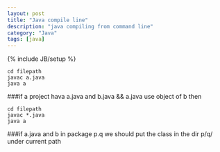 ```yaml
---
layout: post
title: "Java compile line"
description: "java compiling from command line"
category: "Java"
tags: [java]
---
```

{% include JB/setup %}

```
cd filepath
javac a.java
java a
```

###if a project hava a.java and b.java && a.java use object of b then
```
cd filepath
javac *.java
java a
```

###if a.java and b in package p.q
we should put the class in  the dir p/q/ under current path